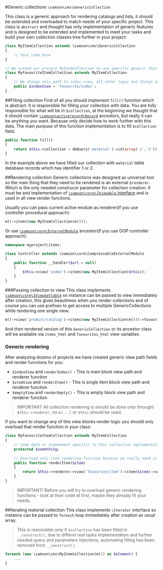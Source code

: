 #Generic collections ```\samson\cms\GenericCollection```

This class is a generic approach for rendering catalogs and lists, it should be extended and overloaded to match needs of your specific project. This class is ```abstract``` and thought has only implementation of generic features and is designed to be extended and implemented to meet your tasks and build your own collection classes tree further in your project:
```php
class MyItemCollection extends \samson\cms\GenericCollection 
{
    // Your code here
}

// We extend our project MyItemCollection to use specific generic this project logic 
class MyFavouriteItemCollection extends MyItemCollection
{
    // We change only path to index view, all other logic and things are used from MyItemCollection
    public $indexView = 'favourite/index';
}
```

##Filling collection
First of all you should implement ```fill()``` function which is abstract. It is responsible for filling your collection with data. You are fully responsible for what will be in ```$collection```, at the beginning we thought that it should contain [```\samson\activerecord\Record```](https://github.com/samsonos/php_activerecord/wiki) ancestors, but really it can be anything you want. Because only decide how to work further with this data.
The main purpuse of this function implementation is to fill ```$collection``` field:
```php
public function fill()
{
    return $this->collection = dbQuery('material')->id(array('1','2'))->exec();
}
```
In the example above we have filled our collection with ```material``` table database records which has identifier 1 or 2.

##Rendering collection
Generic collections was designed as universal tool so the main thing that they need to be rendered is an external ```$renderer```. Which is the only needed construcor parameter for collection creation. It must be and implementation of [```\samson\core\IViewable``` interface](https://github.com/samsonos/php_core/wiki/2.4-View) and is used in all view render functions.

Usually you can pass current active module as renderer(if you use controller procedural approach):
```php 
m()->items(new MyItemCollection(m()));
```
Or use [```\samson\core\ExternalModule```](https://github.com/samsonos/php_core/wiki/2.-Modules) ancestor(if you use OOP controller approach):
```php
namespace myproject\items;

class Controller extends \samson\core\CompressableExternalModule
{
    public function __handler($url = null)
    {
        $this->view('index')->items(new MyItemCollection($this));
    }
}
```

###Passing collection to view
This class implements [```\samson\core\IViewSettable```](https://github.com/samsonos/php_core/wiki/2.4-View) so instance can be passed to view immediately after creation, this gives beautiness when you render collections and of course you can use  prefixes to get access to multiple GenericCollections while rendering one single view.
```php
m()->view('product/catalog')->items(new MyItemCollection(m()))->favourites(new MyFavouriteItemCollection(m()))
```
And then rendered version of this ```GenericCollection``` or its ancestor class
will be available via ```items_html``` and ```favourites_html``` view variables.

### Generic rendering
After analyzing dozens of projects we have created generic view path fields and render functions for you:
* ```$indexView``` and ```renderIndex()``` - This is main block view path and renderer function
* ```$itemView``` and ```renderItem()``` - This is single item block view path and renderer function
* ```$emptyView``` and ```renderEmpty()``` - This is empty block view path and renderer function

> *IMPORTANT* All collection rendering is should be done only throught ```$this->renderer```, no ```m(...)``` or ```$this``` should be used.

If you want to change any of this view blocks render logic you should only overload that render function in your class:
```php
class MyFavouriteItemCollection extends MyItemCollection
{
    // Some data or argumenent specific to this collection implementation
    protected $something;
    
    // Overload only item rendering function because we really need it!
    public function renderItem($item)
    {
        return $this->renderer->view('favourite/item')->item($item)->something($this->something)
    }
}
```
> IMPORTANT! Before you will try to overload generic rendering functions - look at their code at first, maybe they already fit your needs.

##Iterating material collection
This class implements ```\Iterator``` interface so instance can be passed to ```foreach``` loop immediately after creation as usual array. 
> This is reasonable only if ```$collection``` has been filled in ```__construct()```, due to differnt real tasks implementation and further needed query and parameters injections, automating filling has been removed from ```__construct()```.

```php
foreach (new \samson\cms\MyItemCollection(m()) as $element) {
    ...
}
```
